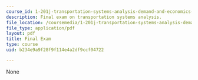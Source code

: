 ```yaml
---
course_id: 1-201j-transportation-systems-analysis-demand-and-economics-fall-2008
description: Final exam on transportation systems analysis.
file_location: /coursemedia/1-201j-transportation-systems-analysis-demand-and-economics-fall-2008/b234e9a9f28f9f114e4a2df9ccf04722_MIT1_201JF08_final07.pdf
file_type: application/pdf
layout: pdf
title: Final Exam
type: course
uid: b234e9a9f28f9f114e4a2df9ccf04722

---
```

None